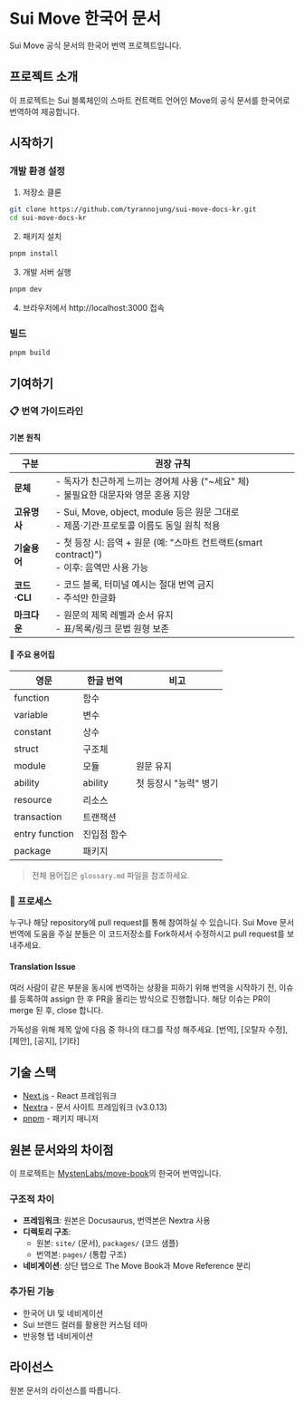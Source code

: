 # Sui Move 한국어 문서

Sui Move 공식 문서의 한국어 번역 프로젝트입니다.

## 프로젝트 소개

이 프로젝트는 Sui 블록체인의 스마트 컨트랙트 언어인 Move의 공식 문서를 한국어로 번역하여 제공합니다.

## 시작하기

### 개발 환경 설정

1. 저장소 클론
```bash
git clone https://github.com/tyrannojung/sui-move-docs-kr.git
cd sui-move-docs-kr
```

2. 패키지 설치
```bash
pnpm install
```

3. 개발 서버 실행
```bash
pnpm dev
```

4. 브라우저에서 http://localhost:3000 접속

### 빌드

```bash
pnpm build
```

## 기여하기

### 📋 번역 가이드라인

#### 기본 원칙

| 구분 | 권장 규칙 |
|------|----------|
| **문체** | - 독자가 친근하게 느끼는 경어체 사용 ("~세요" 체)<br>- 불필요한 대문자와 영문 혼용 지양 |
| **고유명사** | - Sui, Move, object, module 등은 원문 그대로<br>- 제품·기관·프로토콜 이름도 동일 원칙 적용 |
| **기술용어** | - 첫 등장 시: 음역 + 원문 (예: "스마트 컨트랙트(smart contract)")<br>- 이후: 음역만 사용 가능 |
| **코드·CLI** | - 코드 블록, 터미널 예시는 절대 번역 금지<br>- 주석만 한글화 |
| **마크다운** | - 원문의 제목 레벨과 순서 유지<br>- 표/목록/링크 문법 원형 보존 |

#### 📝 주요 용어집

| 영문 | 한글 번역 | 비고 |
|------|----------|------|
| function | 함수 | |
| variable | 변수 | |
| constant | 상수 | |
| struct | 구조체 | |
| module | 모듈 | 원문 유지 |
| ability | ability | 첫 등장시 "능력" 병기 |
| resource | 리소스 | |
| transaction | 트랜잭션 | |
| entry function | 진입점 함수 | |
| package | 패키지 | |

> 전체 용어집은 `glossary.md` 파일을 참조하세요.

### 🔄 프로세스

누구나 해당 repository에 pull request를 통해 참여하실 수 있습니다.
Sui Move 문서 번역에 도움을 주실 분들은 이 코드저장소를 Fork하셔서 수정하시고 pull request를 보내주세요.

#### Translation Issue

여러 사람이 같은 부분을 동시에 번역하는 상황을 피하기 위해 번역을 시작하기 전, 이슈를 등록하여 assign 한 후 PR을 올리는 방식으로 진행합니다. 해당 이슈는 PR이 merge 된 후, close 합니다.

가독성을 위해 제목 앞에 다음 중 하나의 태그를 작성 해주세요. [번역], [오탈자 수정], [제안], [공지], [기타]

## 기술 스택

- [Next.js](https://nextjs.org/) - React 프레임워크
- [Nextra](https://nextra.site/) - 문서 사이트 프레임워크 (v3.0.13)
- [pnpm](https://pnpm.io/) - 패키지 매니저

## 원본 문서와의 차이점

이 프로젝트는 [MystenLabs/move-book](https://github.com/MystenLabs/move-book)의 한국어 번역입니다.

### 구조적 차이
- **프레임워크**: 원본은 Docusaurus, 번역본은 Nextra 사용
- **디렉토리 구조**: 
  - 원본: `site/` (문서), `packages/` (코드 샘플)
  - 번역본: `pages/` (통합 구조)
- **네비게이션**: 상단 탭으로 The Move Book과 Move Reference 분리

### 추가된 기능
- 한국어 UI 및 네비게이션
- Sui 브랜드 컬러를 활용한 커스텀 테마
- 반응형 탭 네비게이션

## 라이선스

원본 문서의 라이선스를 따릅니다.